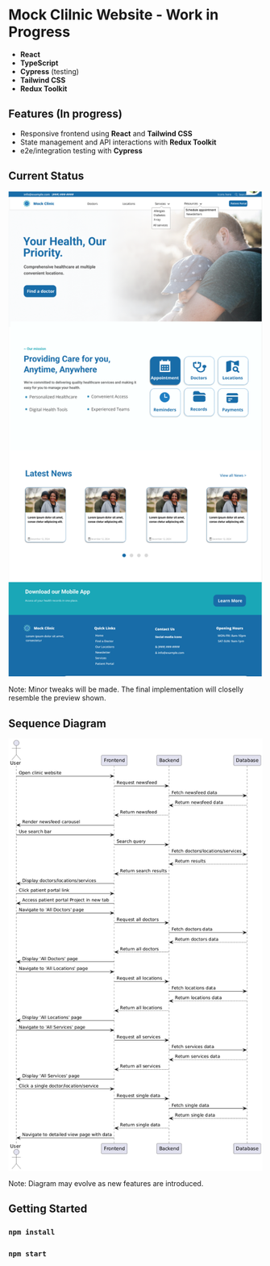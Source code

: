 # Mock Clilnic Website - Work in Progress

- **React**
- **TypeScript**
- **Cypress** (testing)
- **Tailwind CSS** 
- **Redux Toolkit**


## Features (In progress)
- Responsive frontend using **React** and **Tailwind CSS**
- State management and API interactions with **Redux Toolkit**
- e2e/integration testing with **Cypress**

## Current Status

![Figma Design Preview](/public/images/Mock-Clinic.PNG) 

Note: Minor tweaks will be made. The final implementation will closelly resemble the preview shown. 


## Sequence Diagram
![Sequence Diagram](public/images/mock-clinic-sequence-diagram.png)

Note: Diagram may evolve as new features are introduced.


## Getting Started

### `npm install`

### `npm start`


